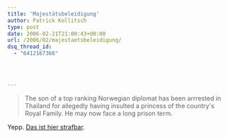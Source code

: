 ```yaml
---
title: 'Majestätsbeleidigung'
author: Patrick Kollitsch
type: post
date: 2006-02-21T21:00:43+00:00
url: /2006/02/majestaetsbeleidigung/
dsq_thread_id:
  - "6412167366"




---
```


  


> The son of a top ranking Norwegian diplomat has been arrrested in Thailand for allegedly having insulted a princess of the country's Royal Family. He may now face a long prison term.

Yepp. [Das ist hier strafbar][1].

 [1]: http://www.norwaypost.no/cgi-bin/norwaypost/imaker?id=22210
